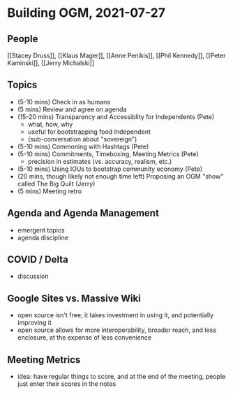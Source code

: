 # Building OGM, 2021-07-27

## People

[[Stacey Druss]], [[Klaus Mager]], [[Anne Penikis]], [[Phil Kennedy]], [[Peter Kaminski]], [[Jerry Michalski]]

## Topics

- (5-10 mins) Check in as humans
- (5 mins) Review and agree on agenda
- (15-20 mins) Transparency and Accessiblity for Independents (Pete)
    - what, how, why
    - useful for bootstrapping food Independent
    - (sub-conversation about "sovereign")
- (5-10 mins) Commoning with Hashtags (Pete)
- (5-10 mins) Commitments, Timeboxing, Meeting Metrics (Pete)
    - precision in estimates (vs. accuracy, realism, etc.)
- (5-10 mins) Using IOUs to bootstrap community economy (Pete)
- (20 mins, though likely not enough time left) Proposing an OGM "show" called The Big Quilt (Jerry)
- (5 mins) Meeting retro

## Agenda and Agenda Management

- emergent topics
- agenda discipline 

## COVID / Delta

- discussion

## Google Sites vs. Massive Wiki

- open source isn't free; it takes investment in using it, and potentially improving it
- open source allows for more interoperability, broader reach, and less enclosure, at the expense of less convenience

## Meeting Metrics

- idea: have regular things to score, and at the end of the meeting, people just enter their scores in the notes
